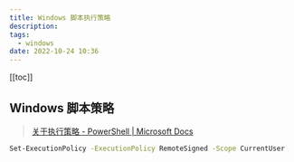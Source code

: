 ```yaml
---
title: Windows 脚本执行策略
description: 
tags:
  - windows
date: 2022-10-24 10:36
---
```


[[toc]]

## Windows 脚本策略

> [关于执行策略 - PowerShell | Microsoft Docs](https://docs.microsoft.com/zh-cn/powershell/module/microsoft.powershell.core/about/about_execution_policies)
  
```bash
Set-ExecutionPolicy -ExecutionPolicy RemoteSigned -Scope CurrentUser
```
